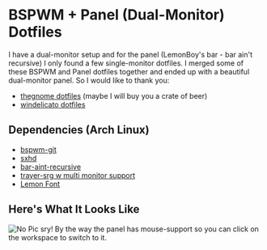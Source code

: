 BSPWM + Panel (Dual-Monitor) Dotfiles 
====================================
I have a dual-monitor setup and for the panel (LemonBoy's bar - bar ain't recursive) I only found a few single-monitor dotfiles. I merged some of these BSPWM and Panel dotfiles together and ended up with a beautiful dual-monitor panel. So I would like to thank you:
* [thegnome dotfiles](https://github.com/thegnome/dotfiles) (maybe I will buy you a crate of beer)
* [windelicato dotfiles](https://github.com/windelicato/dotfiles)

Dependencies (Arch Linux)
-------------------------
* [bspwm-git](https://aur.archlinux.org/packages/bspwm-git/)
* [sxhd](https://aur.archlinux.org/packages/sxhkd/)
* [bar-aint-recursive](https://aur.archlinux.org/packages/bar-aint-recursive/)
* [trayer-srg w multi monitor support](https://aur.archlinux.org/packages/trayer-srg-git/)
* [Lemon Font](https://github.com/phallus/fonts)


Here's What It Looks Like
-------------------------
![No Pic sry!](https://raw.github.com/h8h/bspwm-dotfiles/master/screenshot.png "SCREENSHOT")
By the way the panel has mouse-support so you can click on the workspace to switch to it.
